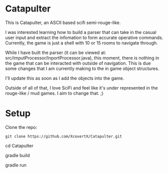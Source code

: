# Catapulter

This is Catapulter, an ASCII based scifi semi-rouge-like. 

I was interested learning how to build a parser that can take in the casual user input
and extract the infomation to form accurate operative commands. Currently, the game is
just a shell with 10 or 15 rooms to navigate through. 

While I have built the parser (it can be viewed at: src/imputProcessor/InportProcessor.java),
this moment, there is nothing in the game that can be interacted with outside of navigation. 
This is due some changes that I am currently making to the in game object structures. 

I'll update this as soon as I add the objects into the game. 

Outside of all of that, I love SciFi and feel like it's under represented in the rouge-like / mud games. I aim to change that. ;)

# Setup
Clone the repo: 
  
    git clone https://github.com/XcovertX/Catapulter.git
    
cd Catapulter

gradle build

gradle run
